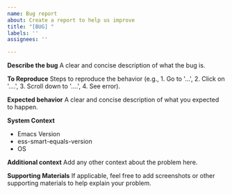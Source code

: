 ```yaml
---
name: Bug report
about: Create a report to help us improve
title: "[BUG] "
labels: ''
assignees: ''

---
```


**Describe the bug**
A clear and concise description of what the bug is.

**To Reproduce**
Steps to reproduce the behavior (e.g., 1. Go to '...', 2. Click on '....', 3. Scroll down to '....', 4. See error).

**Expected behavior**
A clear and concise description of what you expected to happen.

**System Context**
 - Emacs Version 
 - ess-smart-equals-version
 - OS

**Additional context**
Add any other context about the problem here.

**Supporting Materials**
If applicable, feel free to add screenshots or other supporting materials to help explain your problem.
